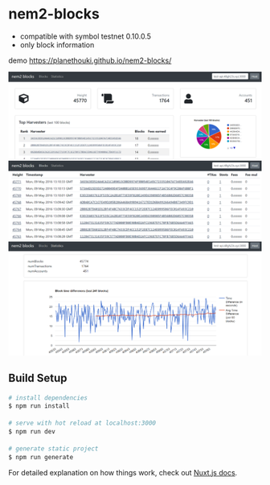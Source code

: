 # nem2-blocks

- compatible with symbol testnet 0.10.0.5
- only block information

demo https://planethouki.github.io/nem2-blocks/

![dashboard screenshot](cap1.png)
![block table screenshot](cap2.png)
![statistics chart screenshot](cap3.png)

## Build Setup

``` bash
# install dependencies
$ npm run install

# serve with hot reload at localhost:3000
$ npm run dev

# generate static project
$ npm run generate
```

For detailed explanation on how things work, check out [Nuxt.js docs](https://nuxtjs.org).
